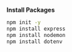 **Install Packages**

```bash
npm init -y
npm install express
npm install nodemon
npm install dotenv
